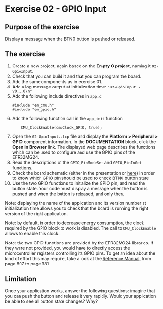 # Exercise 02 - GPIO Input

## Purpose of the exercise

Display a message when the BTN0 button is pushed or released.

## The exercise

1. Create a new project, again based on the **Empty C project**, naming it `02-GpioInput`.
2. Check that you can build it and that you can program the board.
3. Add the same components as in exercise 01.
4. Add a log message output at initialization time: `"02-GpioInput - v0.1.0\n"`
5. Add the following include directives in `app.c`:
    ```
    #include "em_cmu.h"
    #include "em_gpio.h"
    ```
6. Add the following function call in the `app_init` function:
    ```
        CMU_ClockEnable(cmuClock_GPIO, true);
    ```
7. Open the `02-GpioInput.slcp` file and display the **Platform > Peripheral > GPIO** component information. In the **DOCUMENTATION** block, click the **Open in Browser** link. The displayed web page describes the functions which can be used to configure and use the GPIO pins of the EFR32MG24.
8. Read the descriptions of the `GPIO_PinModeSet` and `GPIO_PinInGet` functions.
9. Check the board schematic (either in the presentation or [here](https://www.silabs.com/documents/public/schematic-files/BRD2601B-A01-schematic.pdf)) in order to know which GPIO pin should be used to check BTN0 button state
10. Use the two GPIO functions to initialize the GPIO pin, and read the button state. Your code must display a message when the button is pushed and when the button is released, and only then.

Note: displaying the name of the application and its version number at initialization time allows you to check that the board is running the right version of the right application.

Note: by default, in order to decrease energy consumption, the clock required by the GPIO block to work is disabled. The call to `CMU_ClockEnable` allows to enable this clock.

Note: the two GPIO functions are provided by the EFR32MG24 libraries. If they were not provided, you would have to directly access the microcontroller registers controlling its GPIO pins. To get an idea about the kind of effort this may require, take a look at the [Reference Manual](https://www.silabs.com/documents/public/reference-manuals/efr32xg24-rm.pdf), from page 807 to page 981.

## Limitation

Once your application works, answer the following questions: imagine that you can push the button and release it very rapidly. Would your application be able to see all button state changes? Why?
